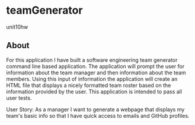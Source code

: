 # teamGenerator
unit10hw 

## About

For this application I have built a software engineering team generator command line based application.  The application will prompt the user for information about the team manager and then information about the team members. Using this input of information the application will create an HTML file that displays a nicely formatted team roster based on the information provided by the user. This application is intended to pass all user tests.

 
User Story:
As a manager I want to generate a webpage that displays my team's basic info
so that I have quick access to emails and GitHub profiles.
